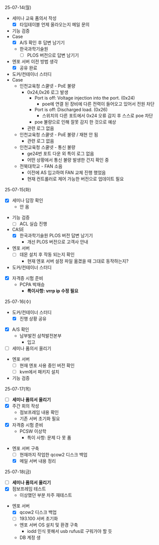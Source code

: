 25-07-14(월)
- 세미나 교육 품의서 작성
	- [x] 타임테이블 언제 올라오는지 메일 문의
- 기능 검증
- Case
	- [x] A/S 확인 후 답변 남기기
	- 한국과학기술원
		- [ ] PLOS 버전으로 답변 남기기
- 엔포 서버 이전 방법 생각
	- [x] 공유 완료
- 도커/컨테이너 스터디
- Case
	- 인천교육청 스쿨넷 - PoE 불량
		- 0x24,0x26 로그 발생
			- Port is off: Voltage injection into the port. (0x24)
				- poe에 연결 된 장비에 다른 전력이 들어오고 있어서 전원 차단 
			- Port is off: Discharged load. (0x26)
				- 스위치의 다른 포트에서 0x24 오류 감지 후 스스로 poe 차단
			- poe 불량으로 인해 잘못 감지 한 것으로 예상
		- 관련 로그 없음
	- 인천교육청 스쿨넷 - PoE 불량 / 재현 안 됨
		- 관련 로그 없음
	- 인천교육청 스쿨넷 - 통신 불량
		- ge24번 포트 다운 외 특이 로그 없음
		- 어떤 상황에서 통신 불량 발생한 건지 확인 중
	- 전북대학교 - FAN 소음
		- 이전에 AS 입고하여 FAN 교체 진행 했었음
		- 현재 컨트롤러로 제어 가능한 버전으로 업데이트 필요

25-07-15(화)
- [x] 세미나 답장 확인
	- 안 옴
- 기능 검증
	- [ ] ACL 실습 진행
- CASE
	- [x] 한국과학기술원 PLOS 버전 답변 남기기
		- 개선 PLOS 버전으로 고객사 안내
- 엔포 서버
	- [ ] 데몬 설치 후 작동 되는지 확인
		- 현재 엔포 서버 설정 파일 옮겼을 때 그대로 동작하는지?
- 도커/컨테이너 스터디
- [x] 자격증 시험 준비
	- PCPA 박재승
		- **특이사항: vrrp ip 수정 필요**

25-07-16(수)
- 도커/컨테이너 스터디
	- [x] 진행 상황 공유
- [x] A/S 확인
	- 남부발전 삼척발전본부
		- 입고
- [ ] 세미나 품의서 올리기
- 엔포 서버
	- [ ] 현재 엔포 사용 중인 버전 확인
	- [ ] kvm에서 패키지 설치
- 기능 검증

25-07-17(목)
- [ ] **세미나 품의서 올리기**
- [x] 주간 회의 작성
	- 점보프레임 내용 확인
	- 기존 서버 초기화 필요
- [x] 자격증 시험 준비
	- PCSW 이상학
		- 특이 사항: 문제 다 못 품
- 엔포 서버 구축
	- [ ] 현재까지 작업한 qcow2 디스크 백업
	- [x] 메일 서버 내용 정리

25-07-18(금)
- [ ] **세미나 품의서 올리기**
- [x] 점보프레임 테스트
	- 이상했던 부분 차주 재테스트
- 엔포 서버
	- [x] qcow2 디스크 백업
	- [ ] 193.100 서버 초기화
	- 엔포 서버 OS 설치 및 환경 구축
		- iodd 인식 못해서 usb rufus로 구워가야 할 듯
	- DB 계정 생